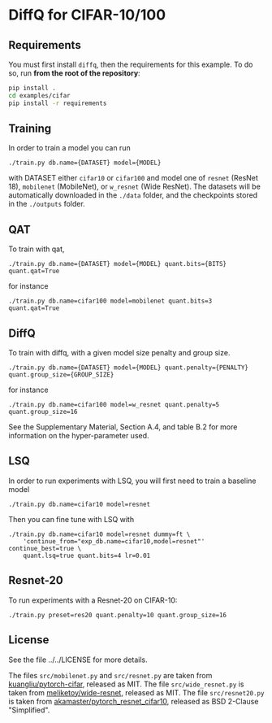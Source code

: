 # DiffQ for CIFAR-10/100

## Requirements

You must first install `diffq`, then the requirements for this example. To do so, run **from the root of the repository**:
```bash
pip install .
cd examples/cifar
pip install -r requirements
```

## Training

In order to train a model you can run

```
./train.py db.name={DATASET} model={MODEL}
```
with DATASET either `cifar10` or `cifar100` and model one of
`resnet` (ResNet 18), `mobilenet` (MobileNet), or `w_resnet` (Wide ResNet).
The datasets will be automatically downloaded in the `./data` folder, and
the checkpoints stored in the `./outputs` folder.


## QAT

To train with qat,
```
./train.py db.name={DATASET} model={MODEL} quant.bits={BITS} quant.qat=True
```

for instance

```
./train.py db.name=cifar100 model=mobilenet quant.bits=3 quant.qat=True
```

## DiffQ

To train with diffq, with a given model size penalty and group size.
```
./train.py db.name={DATASET} model={MODEL} quant.penalty={PENALTY} quant.group_size={GROUP_SIZE}
```

for instance

```
./train.py db.name=cifar100 model=w_resnet quant.penalty=5 quant.group_size=16
```

See the Supplementary Material, Section A.4, and table B.2 for more information on the hyper-parameter used.

## LSQ

In order to run experiments with LSQ, you will first need to train a baseline model

```
./train.py db.name=cifar10 model=resnet
```

Then you can fine tune with LSQ with

```
./train.py db.name=cifar10 model=resnet dummy=ft \
	'continue_from="exp_db.name=cifar10,model=resnet"' continue_best=true \
	quant.lsq=true quant.bits=4 lr=0.01

```


## Resnet-20

To run experiments with a Resnet-20 on CIFAR-10:

```
./train.py preset=res20 quant.penalty=10 quant.group_size=16
```

## License

See the file ../../LICENSE for more details.

The files `src/mobilenet.py` and `src/resnet.py` are taken from [kuangliu/pytorch-cifar](https://github.com/kuangliu/pytorch-cifar), released as MIT.
The file `src/wide_resnet.py` is taken from [meliketoy/wide-resnet](https://github.com/meliketoy/wide-resnet.pytorch), released as MIT.
The file `src/resnet20.py` is taken from [akamaster/pytorch_resnet_cifar10](https://github.com/akamaster/pytorch_resnet_cifar10), released as BSD 2-Clause "Simplified".
